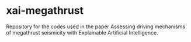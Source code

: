 # xai-megathrust
Repository for the codes used in the paper Assessing driving mechanisms of megathrust seismicity with Explainable Artificial Intelligence.
